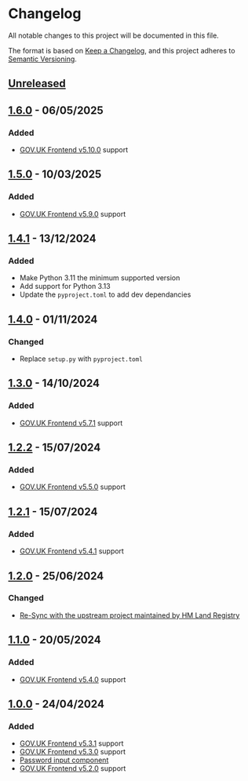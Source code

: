 # Changelog

All notable changes to this project will be documented in this file.

The format is based on [Keep a Changelog](https://keepachangelog.com/en/1.0.0/), and this project adheres to [Semantic Versioning](https://semver.org/spec/v2.0.0.html).

## [Unreleased](https://github.com/Crown-Commercial-Service/ccs-govuk-frontend-jinja/compare/1.5.0...main)

## [1.6.0](https://github.com/Crown-Commercial-Service/ccs-govuk-frontend-jinja/releases/tag/1.6.0) - 06/05/2025

### Added

- [GOV.UK Frontend v5.10.0](https://github.com/alphagov/govuk-frontend/releases/tag/v5.10.0) support

## [1.5.0](https://github.com/Crown-Commercial-Service/ccs-govuk-frontend-jinja/releases/tag/1.5.0) - 10/03/2025

### Added

- [GOV.UK Frontend v5.9.0](https://github.com/alphagov/govuk-frontend/releases/tag/v5.9.0) support

## [1.4.1](https://github.com/Crown-Commercial-Service/ccs-govuk-frontend-jinja/releases/tag/1.4.1) - 13/12/2024

### Added

- Make Python 3.11 the minimum supported version
- Add support for Python 3.13
- Update the `pyproject.toml` to add dev dependancies

## [1.4.0](https://github.com/Crown-Commercial-Service/ccs-govuk-frontend-jinja/releases/tag/1.4.0) - 01/11/2024

### Changed

- Replace `setup.py` with `pyproject.toml`

## [1.3.0](https://github.com/Crown-Commercial-Service/ccs-govuk-frontend-jinja/releases/tag/1.3.0) - 14/10/2024

### Added

- [GOV.UK Frontend v5.7.1](https://github.com/alphagov/govuk-frontend/releases/tag/v5.7.1) support

## [1.2.2](https://github.com/Crown-Commercial-Service/ccs-govuk-frontend-jinja/releases/tag/1.2.2) - 15/07/2024

### Added

- [GOV.UK Frontend v5.5.0](https://github.com/alphagov/govuk-frontend/releases/tag/v5.5.0) support

## [1.2.1](https://github.com/Crown-Commercial-Service/ccs-govuk-frontend-jinja/releases/tag/1.2.1) - 15/07/2024

### Added

- [GOV.UK Frontend v5.4.1](https://github.com/alphagov/govuk-frontend/releases/tag/v5.4.1) support

## [1.2.0](https://github.com/Crown-Commercial-Service/ccs-govuk-frontend-jinja/releases/tag/1.2.0) - 25/06/2024

### Changed

- [Re-Sync with the upstream project maintained by HM Land Registry](https://github.com/Crown-Commercial-Service/ccs-govuk-frontend-jinja/pull/13)

## [1.1.0](https://github.com/Crown-Commercial-Service/ccs-govuk-frontend-jinja/releases/tag/1.1.0) - 20/05/2024

### Added

- [GOV.UK Frontend v5.4.0](https://github.com/alphagov/govuk-frontend/releases/tag/v5.4.0) support

## [1.0.0](https://github.com/Crown-Commercial-Service/ccs-govuk-frontend-jinja/releases/tag/1.0.0) - 24/04/2024

### Added

- [GOV.UK Frontend v5.3.1](https://github.com/alphagov/govuk-frontend/releases/tag/v5.3.1) support
- [GOV.UK Frontend v5.3.0](https://github.com/alphagov/govuk-frontend/releases/tag/v5.3.0) support
- [Password input component](https://design-system.service.gov.uk/components/password-input/)
- [GOV.UK Frontend v5.2.0](https://github.com/alphagov/govuk-frontend/releases/tag/v5.2.0) support
